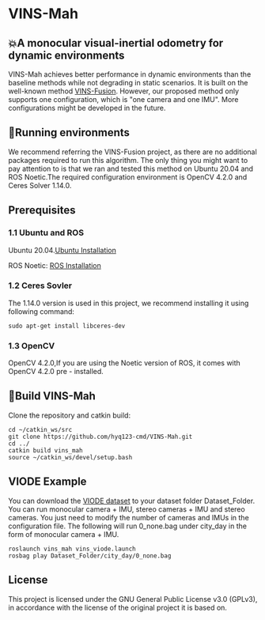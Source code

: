 # VINS-Mah
## :boom:A monocular visual-inertial odometry for dynamic environments
VINS-Mah achieves better performance in dynamic environments than the baseline methods while not degrading in static scenarios. It is built on the well-known method [VINS-Fusion](https://github.com/HKUST-Aerial-Robotics/VINS-Fusion.git). However, our proposed method only supports one configuration, which is "one camera and one IMU". More configurations might be developed in the future.

## :runner:Running environments
We recommend referring the VINS-Fusion project, as there are no additional packages required to  run this algorithm. The only thing you might want to pay attention to is that we ran and tested this method on Ubuntu 20.04 and ROS Noetic.The required configuration environment is OpenCV 4.2.0 and Ceres Solver 1.14.0.

## Prerequisites
### 1.1 Ubuntu and ROS
Ubuntu 20.04.[Ubuntu Installation](https://www.releases.ubuntu.com/focal/)

ROS Noetic: [ROS Installation](http://wiki.ros.org/ROS/Installation)

### 1.2 Ceres Sovler
The 1.14.0 version is used in this project, we recommend installing it using following command:
```
sudo apt-get install libceres-dev
```
### 1.3 OpenCV
OpenCV 4.2.0,If you are using the Noetic version of ROS, it comes with OpenCV 4.2.0 pre - installed.

## :construction_worker:Build VINS-Mah
Clone the repository and catkin build:
```
cd ~/catkin_ws/src
git clone https://github.com/hyq123-cmd/VINS-Mah.git
cd ../
catkin build vins_mah
source ~/catkin_ws/devel/setup.bash
```
## VIODE Example
You can download the [VIODE dataset](https://zenodo.org/records/4493401) to your dataset folder Dataset_Folder. You can run monocular camera + IMU, stereo cameras + IMU and stereo cameras. You just need to modify the number of cameras and IMUs in the configuration file. The following will run 0_none.bag under city_day in the form of monocular camera + IMU.
```
roslaunch vins_mah vins_viode.launch
rosbag play Dataset_Folder/city_day/0_none.bag
```
## License
This project is licensed under the GNU General Public License v3.0 (GPLv3), in accordance with the license of the original project it is based on.
